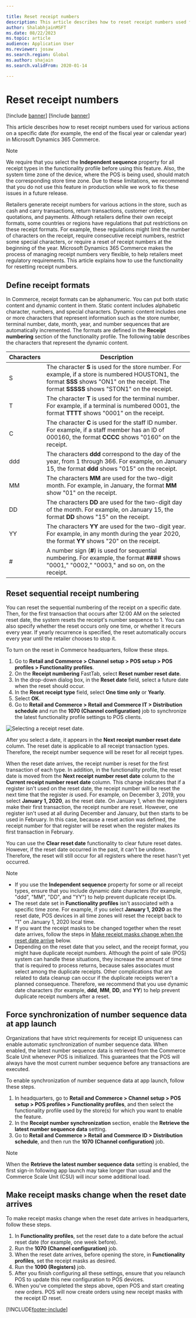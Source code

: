 ```yaml
---

title: Reset receipt numbers
description: This article describes how to reset receipt numbers used for various actions on a specific date in Microsoft Dynamics 365 Commerce.
author: ShalabhjainMSFT
ms.date: 08/22/2023
ms.topic: article
audience: Application User
ms.reviewer: josaw
ms.search.region: Global
ms.author: shajain
ms.search.validFrom: 2020-01-14

---
```


# Reset receipt numbers 

[!include [banner](includes/banner.md)]
[!include [banner](includes/preview-banner.md)]

This article describes how to reset receipt numbers used for various actions on a specific date (for example, the end of the fiscal year or calendar year) in Microsoft Dynamics 365 Commerce.

> [!NOTE]
> We require that you select the **Independent sequence** property for all receipt types in the functionality profile before using this feature. Also, the system time zone of the device, where the POS is being used, should match the corresponding store time zone. Due to these limitations, we recommend that you do not use this feature in production while we work to fix these issues in a future release. 

Retailers generate receipt numbers for various actions in the store, such as cash and carry transactions, return transactions, customer orders, quotations, and payments. Although retailers define their own receipt formats, some countries or regions have regulations that put restrictions on these receipt formats. For example, these regulations might limit the number of characters on the receipt, require consecutive receipt numbers, restrict some special characters, or require a reset of receipt numbers at the beginning of the year. Microsoft Dynamics 365 Commerce makes the process of managing receipt numbers very flexible, to help retailers meet regulatory requirements. This article explains how to use the functionality for resetting receipt numbers.

## Define receipt formats

In Commerce, receipt formats can be alphanumeric. You can put both static content and dynamic content in them. Static content includes alphabetic character, numbers, and special characters. Dynamic content includes one or more characters that represent information such as the store number, terminal number, date, month, year, and number sequences that are automatically incremented. The formats are defined in the **Receipt numbering** section of the functionality profile. The following table describes the characters that represent the dynamic content.

| Characters | Description |
|------------|-------------|
| S          | The character **S** is used for the store number. For example, if a store is numbered HOUSTON1, the format **SSS** shows "ON1" on the receipt. The format **SSSSS** shows "STON1" on the receipt. |
| T          | The character **T** is used for the terminal number. For example, if a terminal is numbered 0001, the format **TTTT** shows "0001" on the receipt. |
| C          | The character **C** is used for the staff ID number. For example, if a staff member has an ID of 000160, the format **CCCC** shows "0160" on the receipt. |
| ddd        | The characters **ddd** correspond to the day of the year, from 1 through 366. For example, on January 15, the format **ddd** shows "015" on the receipt. |
| MM         | The characters **MM** are used for the two-digit month. For example, in January, the format **MM** show "01" on the receipt. |
| DD         | The characters **DD** are used for the two-digit day of the month. For example, on January 15, the format **DD** shows "15" on the receipt. |
| YY         | The characters **YY** are used for the two-digit year. For example, in any month during the year 2020, the format **YY** shows "20" on the receipt. |
| \#         | A number sign (**\#**) is used for sequential numbering. For example, the format **####** shows "0001," "0002," "0003," and so on, on the receipt. |

## Reset sequential receipt numbering

You can reset the sequential numbering of the receipt on a specific date. Then, for the first transaction that occurs after 12:00 AM on the selected reset date, the system resets the receipt's number sequence to 1. You can also specify whether the reset occurs only one time, or whether it recurs every year. If yearly recurrence is specified, the reset automatically occurs every year until the retailer chooses to stop it. 

To turn on the reset in Commerce headquarters, follow these steps.

1. Go to **Retail and Commerce \> Channel setup \> POS setup \> POS profiles \> Functionality profiles**.
1. On the **Receipt numbering** FastTab, select **Reset number reset date**.
1. In the drop-down dialog box, in the **Reset date** field, select a future date when the reset should occur.
1. In the **Reset receipt type** field, select **One time only** or **Yearly**.
1. Select **OK**.
1. Go to **Retail and Commerce \> Retail and Commerce IT \> Distribution schedule** and run the **1070 (Channel configuration)** job to synchronize the latest functionality profile settings to POS clients.

![Selecting a receipt reset date.](media/Enable_receipt_reset.png "Selecting a receipt reset date")

After you select a date, it appears in the **Next receipt number reset date** column. The reset date is applicable to all receipt transaction types. Therefore, the receipt number sequence will be reset for all receipt types.

When the reset date arrives, the receipt number is reset for the first transaction of each type. In addition, in the functionality profile, the reset date is moved from the **Next receipt number reset date** column to the **Current receipt number reset date** column. This change indicates that if a register isn't used on the reset date, the receipt number will be reset the next time that the register *is* used. For example, on December 3, 2019, you select **January 1, 2020**, as the reset date. On January 1, when the registers make their first transaction, the receipt number are reset. However, one register isn't used at all during December and January, but then starts to be used in February. In this case, because a reset action was defined, the receipt number for that register will be reset when the register makes its first transaction in February.

You can use the **Clear reset date** functionality to clear future reset dates. However, if the reset date occurred in the past, it can't be undone. Therefore, the reset will still occur for all registers where the reset hasn't yet occurred.

> [!NOTE]
> - If you use the **Independent sequence** property for some or all receipt types, ensure that you include dynamic date characters (for example, "ddd", "MM", "DD", and "YY") to help prevent duplicate receipt IDs.
> - The reset date set in **Functionality profiles** isn't associated with a specific time zone. For example, if you select **January 1, 2020** as the reset date, POS devices in all time zones will reset the receipt back to "1" on January 1, 2020 local time.
> - If you want the receipt masks to be changed together when the reset date arrives, follow the steps in [Make receipt masks change when the reset date arrive](#make-receipt-masks-change-when-the-reset-date-arrives) below. 
> - Depending on the reset date that you select, and the receipt format, you might have duplicate receipt numbers. Although the point of sale (POS) system can handle these situations, they increase the amount of time that is required to process returns, because sales associates must select among the duplicate receipts. Other complications that are related to data cleanup can occur if the duplicate receipts weren't a planned consequence. Therefore, we recommend that you use dynamic date characters (for example, **ddd**, **MM**, **DD**, and **YY**) to help prevent duplicate receipt numbers after a reset.

## Force synchronization of number sequence data at app launch

Organizations that have strict requirements for receipt ID uniqueness can enable automatic synchronization of number sequence data. When enabled, the latest number sequence data is retrieved from the Commerce Scale Unit whenever POS is initialized. This guarantees that the POS will always have the most current number sequence before any transactions are executed. 

To enable synchronization of number sequence data at app launch, follow these steps.

1. In headquarters, go to **Retail and Commerce \> Channel setup \> POS setup \> POS profiles \> Functionality profiles**, and then select the functionality profile used by the store(s) for which you want to enable the feature.
2. In the **Receipt number synchronization** section, enable the **Retrieve the latest number sequence data** setting. 
3. Go to **Retail and Commerce \> Retail and Commerce ID > Distribution schedule**, and then run the **1070 (Channel configuration)** job.  

> [!NOTE]
> When the **Retrieve the latest number sequence data** setting is enabled, the first sign-in following app launch may take longer than usual and the Commerce Scale Unit (CSU) will incur some additional load.

## Make receipt masks change when the reset date arrives

To make receipt masks change when the reset date arrives in headquarters, follow these steps.

1. In **Functionality profiles**, set the reset date to a date before the actual reset date (for example, one week before).
1. Run the **1070 (Channel configuration)** job.
1. When the reset date arrives, before opening the store, in **Functionality profiles**, set the receipt masks as desired.
1. Run the **1090 (Registers)** job.
1. After you finish configuring all these settings, ensure that you relaunch POS to update this new configuration to POS devices. 
1. When you've completed the steps above, open POS and start creating new orders. POS will now create orders using new receipt masks with the receipt ID reset.



[!INCLUDE[footer-include](../includes/footer-banner.md)]
